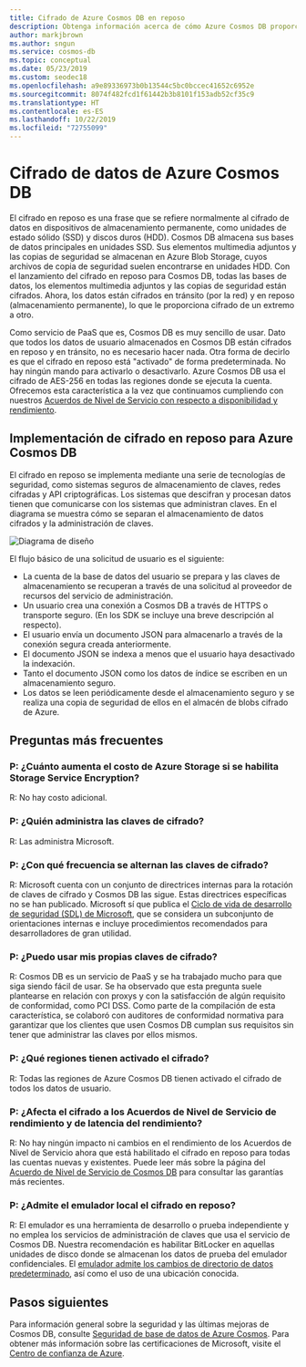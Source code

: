 ```yaml
---
title: Cifrado de Azure Cosmos DB en reposo
description: Obtenga información acerca de cómo Azure Cosmos DB proporciona cifrado de datos en reposo y cómo se implementa.
author: markjbrown
ms.author: sngun
ms.service: cosmos-db
ms.topic: conceptual
ms.date: 05/23/2019
ms.custom: seodec18
ms.openlocfilehash: a9e89336973b0b13544c5bc0bccec41652c6952e
ms.sourcegitcommit: 8074f482fcd1f61442b3b8101f153adb52cf35c9
ms.translationtype: HT
ms.contentlocale: es-ES
ms.lasthandoff: 10/22/2019
ms.locfileid: "72755099"
---
```

# <a name="data-encryption-in-azure-cosmos-db"></a>Cifrado de datos de Azure Cosmos DB 

El cifrado en reposo es una frase que se refiere normalmente al cifrado de datos en dispositivos de almacenamiento permanente, como unidades de estado sólido (SSD) y discos duros (HDD). Cosmos DB almacena sus bases de datos principales en unidades SSD. Sus elementos multimedia adjuntos y las copias de seguridad se almacenan en Azure Blob Storage, cuyos archivos de copia de seguridad suelen encontrarse en unidades HDD. Con el lanzamiento del cifrado en reposo para Cosmos DB, todas las bases de datos, los elementos multimedia adjuntos y las copias de seguridad están cifrados. Ahora, los datos están cifrados en tránsito (por la red) y en reposo (almacenamiento permanente), lo que le proporciona cifrado de un extremo a otro.

Como servicio de PaaS que es, Cosmos DB es muy sencillo de usar. Dato que todos los datos de usuario almacenados en Cosmos DB están cifrados en reposo y en tránsito, no es necesario hacer nada. Otra forma de decirlo es que el cifrado en reposo está "activado" de forma predeterminada. No hay ningún mando para activarlo o desactivarlo. Azure Cosmos DB usa el cifrado de AES-256 en todas las regiones donde se ejecuta la cuenta. Ofrecemos esta característica a la vez que continuamos cumpliendo con nuestros [Acuerdos de Nivel de Servicio con respecto a disponibilidad y rendimiento](https://azure.microsoft.com/support/legal/sla/cosmos-db).

## <a name="implementation-of-encryption-at-rest-for-azure-cosmos-db"></a>Implementación de cifrado en reposo para Azure Cosmos DB

El cifrado en reposo se implementa mediante una serie de tecnologías de seguridad, como sistemas seguros de almacenamiento de claves, redes cifradas y API criptográficas. Los sistemas que descifran y procesan datos tienen que comunicarse con los sistemas que administran claves. En el diagrama se muestra cómo se separan el almacenamiento de datos cifrados y la administración de claves. 

![Diagrama de diseño](./media/database-encryption-at-rest/design-diagram.png)

El flujo básico de una solicitud de usuario es el siguiente:
- La cuenta de la base de datos del usuario se prepara y las claves de almacenamiento se recuperan a través de una solicitud al proveedor de recursos del servicio de administración.
- Un usuario crea una conexión a Cosmos DB a través de HTTPS o transporte seguro. (En los SDK se incluye una breve descripción al respecto).
- El usuario envía un documento JSON para almacenarlo a través de la conexión segura creada anteriormente.
- El documento JSON se indexa a menos que el usuario haya desactivado la indexación.
- Tanto el documento JSON como los datos de índice se escriben en un almacenamiento seguro.
- Los datos se leen periódicamente desde el almacenamiento seguro y se realiza una copia de seguridad de ellos en el almacén de blobs cifrado de Azure.

## <a name="frequently-asked-questions"></a>Preguntas más frecuentes

### <a name="q-how-much-more-does-azure-storage-cost-if-storage-service-encryption-is-enabled"></a>P: ¿Cuánto aumenta el costo de Azure Storage si se habilita Storage Service Encryption?
R: No hay costo adicional.

### <a name="q-who-manages-the-encryption-keys"></a>P: ¿Quién administra las claves de cifrado?
R: Las administra Microsoft.

### <a name="q-how-often-are-encryption-keys-rotated"></a>P: ¿Con qué frecuencia se alternan las claves de cifrado?
R: Microsoft cuenta con un conjunto de directrices internas para la rotación de claves de cifrado y Cosmos DB las sigue. Estas directrices específicas no se han publicado. Microsoft sí que publica el [Ciclo de vida de desarrollo de seguridad (SDL) de Microsoft](https://www.microsoft.com/sdl/default.aspx), que se considera un subconjunto de orientaciones internas e incluye procedimientos recomendados para desarrolladores de gran utilidad.

### <a name="q-can-i-use-my-own-encryption-keys"></a>P: ¿Puedo usar mis propias claves de cifrado?
R: Cosmos DB es un servicio de PaaS y se ha trabajado mucho para que siga siendo fácil de usar. Se ha observado que esta pregunta suele plantearse en relación con proxys y con la satisfacción de algún requisito de conformidad, como PCI DSS. Como parte de la compilación de esta característica, se colaboró con auditores de conformidad normativa para garantizar que los clientes que usen Cosmos DB cumplan sus requisitos sin tener que administrar las claves por ellos mismos.

### <a name="q-what-regions-have-encryption-turned-on"></a>P: ¿Qué regiones tienen activado el cifrado?
R: Todas las regiones de Azure Cosmos DB tienen activado el cifrado de todos los datos de usuario.

### <a name="q-does-encryption-affect-the-performance-latency-and-throughput-slas"></a>P: ¿Afecta el cifrado a los Acuerdos de Nivel de Servicio de rendimiento y de latencia del rendimiento?
R: No hay ningún impacto ni cambios en el rendimiento de los Acuerdos de Nivel de Servicio ahora que está habilitado el cifrado en reposo para todas las cuentas nuevas y existentes. Puede leer más sobre la página del [Acuerdo de Nivel de Servicio de Cosmos DB](https://azure.microsoft.com/support/legal/sla/cosmos-db) para consultar las garantías más recientes.

### <a name="q-does-the-local-emulator-support-encryption-at-rest"></a>P: ¿Admite el emulador local el cifrado en reposo?
R: El emulador es una herramienta de desarrollo o prueba independiente y no emplea los servicios de administración de claves que usa el servicio de Cosmos DB. Nuestra recomendación es habilitar BitLocker en aquellas unidades de disco donde se almacenan los datos de prueba del emulador confidenciales. El [emulador admite los cambios de directorio de datos predeterminado](local-emulator.md), así como el uso de una ubicación conocida.

## <a name="next-steps"></a>Pasos siguientes

Para información general sobre la seguridad y las últimas mejoras de Cosmos DB, consulte [Seguridad de base de datos de Azure Cosmos](database-security.md).
Para obtener más información sobre las certificaciones de Microsoft, visite el [Centro de confianza de Azure](https://azure.microsoft.com/support/trust-center/).

